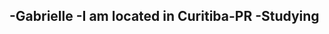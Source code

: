 -Gabrielle
-I am located in Curitiba-PR
-Studying
-

<!---
bibimacedo/bibimacedo is a ✨ special ✨ repository because its `README.md` (this file) appears on your GitHub profile.
You can click the Preview link to take a look at your changes.
--->
